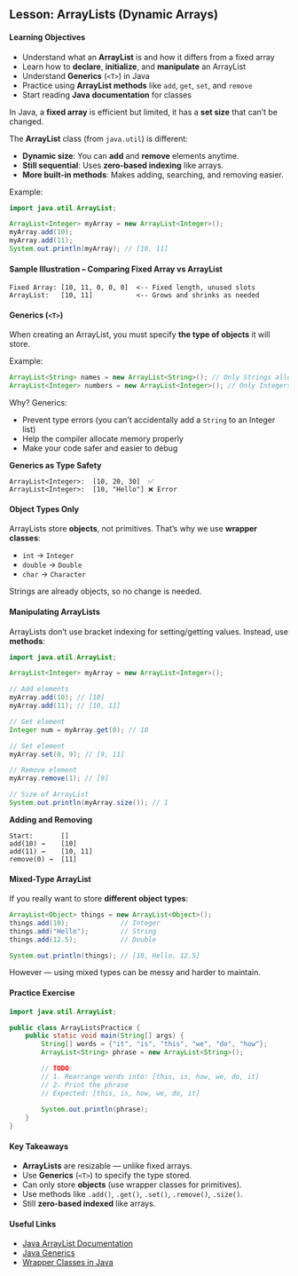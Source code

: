 ## Lesson: ArrayLists (Dynamic Arrays)
#### Learning Objectives
- Understand what an **ArrayList** is and how it differs from a fixed array
- Learn how to **declare**, **initialize**, and **manipulate** an ArrayList
- Understand **Generics** (`<T>`) in Java
- Practice using **ArrayList methods** like `add`, `get`, `set`, and `remove`
- Start reading **Java documentation** for classes


In Java, a **fixed array** is efficient but limited, it has a **set size** that can’t be changed.

The **ArrayList** class (from `java.util`) is different:

- **Dynamic size**: You can **add** and **remove** elements anytime.
- **Still sequential**: Uses **zero-based indexing** like arrays.
- **More built-in methods**: Makes adding, searching, and removing easier.

Example:

```java
import java.util.ArrayList;

ArrayList<Integer> myArray = new ArrayList<Integer>();
myArray.add(10);
myArray.add(11);
System.out.println(myArray); // [10, 11]
```

#### Sample Illustration – Comparing Fixed Array vs ArrayList

```
Fixed Array: [10, 11, 0, 0, 0]  <-- Fixed length, unused slots
ArrayList:   [10, 11]           <-- Grows and shrinks as needed
```

#### Generics (`<T>`)

When creating an ArrayList, you must specify **the type of objects** it will store.

Example:

```java
ArrayList<String> names = new ArrayList<String>(); // Only Strings allowed
ArrayList<Integer> numbers = new ArrayList<Integer>(); // Only Integers allowed
```

Why?
Generics:
- Prevent type errors (you can’t accidentally add a `String` to an Integer list)
- Help the compiler allocate memory properly
- Make your code safer and easier to debug

**Generics as Type Safety**

```
ArrayList<Integer>:  [10, 20, 30]  ✅
ArrayList<Integer>:  [10, "Hello"] ❌ Error
```

#### Object Types Only

ArrayLists store **objects**, not primitives.
That’s why we use **wrapper classes**:

* `int` → `Integer`
* `double` → `Double`
* `char` → `Character`

Strings are already objects, so no change is needed.

#### Manipulating ArrayLists

ArrayLists don’t use bracket indexing for setting/getting values. Instead, use **methods**:

```java
import java.util.ArrayList;

ArrayList<Integer> myArray = new ArrayList<Integer>();

// Add elements
myArray.add(10); // [10]
myArray.add(11); // [10, 11]

// Get element
Integer num = myArray.get(0); // 10

// Set element
myArray.set(0, 9); // [9, 11]

// Remove element
myArray.remove(1); // [9]

// Size of ArrayList
System.out.println(myArray.size()); // 1
```
**Adding and Removing**

```
Start:       []
add(10) →    [10]
add(11) →    [10, 11]
remove(0) →  [11]
```

#### Mixed-Type ArrayList

If you really want to store **different object types**:

```java
ArrayList<Object> things = new ArrayList<Object>();
things.add(10);             // Integer
things.add("Hello");        // String
things.add(12.5);           // Double

System.out.println(things); // [10, Hello, 12.5]
```

However — using mixed types can be messy and harder to maintain.

#### Practice Exercise

```java
import java.util.ArrayList;

public class ArrayListsPractice {
    public static void main(String[] args) {
        String[] words = {"it", "is", "this", "we", "do", "how"};
        ArrayList<String> phrase = new ArrayList<String>();

        // TODO:
        // 1. Rearrange words into: [this, is, how, we, do, it]
        // 2. Print the phrase
        // Expected: [this, is, how, we, do, it]
        
        System.out.println(phrase);
    }
}
```


#### Key Takeaways
- **ArrayLists** are resizable — unlike fixed arrays.
- Use **Generics** (`<T>`) to specify the type stored.
- Can only store **objects** (use wrapper classes for primitives).
- Use methods like `.add()`, `.get()`, `.set()`, `.remove()`, `.size()`.
- Still **zero-based indexed** like arrays.

#### Useful Links
- [Java ArrayList Documentation](https://docs.oracle.com/javase/8/docs/api/java/util/ArrayList.html)
- [Java Generics](https://docs.oracle.com/javase/tutorial/java/generics/)
- [Wrapper Classes in Java](https://docs.oracle.com/javase/tutorial/java/data/autoboxing.html)
